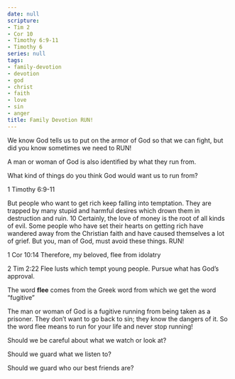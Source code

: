 ```yaml
---
date: null
scripture:
- Tim 2
- Cor 10
- Timothy 6:9-11
- Timothy 6
series: null
tags:
- family-devotion
- devotion
- god
- christ
- faith
- love
- sin
- anger
title: Family Devotion RUN!
---
```



We know God tells us to put on the armor of God so that we can fight, but did you know sometimes we need to RUN!

A man or woman of God is also identified by what they run from.

What kind of things do you think God would want us to run from?

1 Timothy 6:9-11

But people who want to get rich keep falling into temptation. They are trapped by many stupid and harmful desires which drown them in destruction and ruin. 10 Certainly, the love of money is the root of all kinds of evil. Some people who have set their hearts on getting rich have wandered away from the Christian faith and have caused themselves a lot of grief. But you, man of God, must avoid these things. RUN!

1 Cor 10:14
Therefore, my beloved, flee from idolatry

2 Tim 2:22
Flee lusts which tempt young people. Pursue what has God’s approval.

The word **flee** comes from the Greek word from which we get the word “fugitive”

The man or woman of God is a fugitive running from being taken as a prisoner. They don’t want to go back to sin; they know the dangers of it. So the word flee means to run for your life and never stop running!

Should we be careful about what we watch or look at?

Should we guard what we listen to?

Should we guard who our best friends are?
